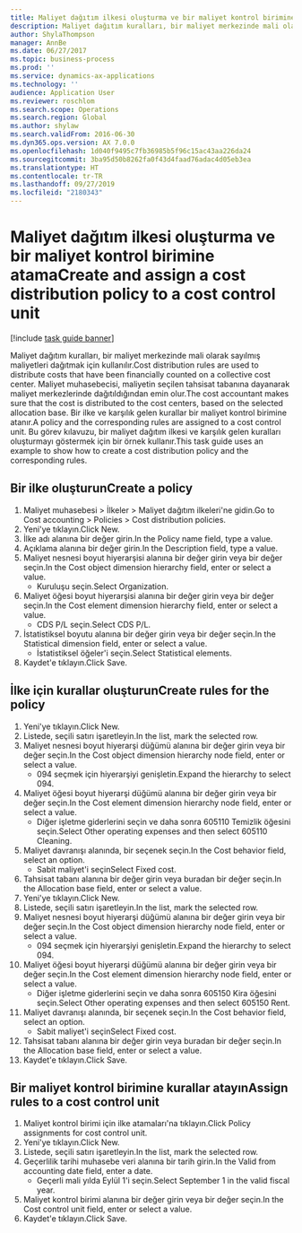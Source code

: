 ```yaml
---
title: Maliyet dağıtım ilkesi oluşturma ve bir maliyet kontrol birimine atama
description: Maliyet dağıtım kuralları, bir maliyet merkezinde mali olarak sayılmış maliyetleri dağıtmak için kullanılır.
author: ShylaThompson
manager: AnnBe
ms.date: 06/27/2017
ms.topic: business-process
ms.prod: ''
ms.service: dynamics-ax-applications
ms.technology: ''
audience: Application User
ms.reviewer: roschlom
ms.search.scope: Operations
ms.search.region: Global
ms.author: shylaw
ms.search.validFrom: 2016-06-30
ms.dyn365.ops.version: AX 7.0.0
ms.openlocfilehash: 1d040f9495c7fb36985b5f96c15ac43aa226da24
ms.sourcegitcommit: 3ba95d50b8262fa0f43d4faad76adac4d05eb3ea
ms.translationtype: HT
ms.contentlocale: tr-TR
ms.lasthandoff: 09/27/2019
ms.locfileid: "2180343"
---
```

# <a name="create-and-assign-a-cost-distribution-policy-to-a-cost-control-unit"></a><span data-ttu-id="199b9-103">Maliyet dağıtım ilkesi oluşturma ve bir maliyet kontrol birimine atama</span><span class="sxs-lookup"><span data-stu-id="199b9-103">Create and assign a cost distribution policy to a cost control unit</span></span>

[!include [task guide banner](../../includes/task-guide-banner.md)]

<span data-ttu-id="199b9-104">Maliyet dağıtım kuralları, bir maliyet merkezinde mali olarak sayılmış maliyetleri dağıtmak için kullanılır.</span><span class="sxs-lookup"><span data-stu-id="199b9-104">Cost distribution rules are used to distribute costs that have been financially counted on a collective cost center.</span></span> <span data-ttu-id="199b9-105">Maliyet muhasebecisi, maliyetin seçilen tahsisat tabanına dayanarak maliyet merkezlerinde dağıtıldığından emin olur.</span><span class="sxs-lookup"><span data-stu-id="199b9-105">The cost accountant makes sure that the cost is distributed to the cost centers, based on the selected allocation base.</span></span> <span data-ttu-id="199b9-106">Bir ilke ve karşılık gelen kurallar bir maliyet kontrol birimine atanır.</span><span class="sxs-lookup"><span data-stu-id="199b9-106">A policy and the corresponding rules are assigned to a cost control unit.</span></span> <span data-ttu-id="199b9-107">Bu görev kılavuzu, bir maliyet dağıtım ilkesi ve karşılık gelen kuralları oluşturmayı göstermek için bir örnek kullanır.</span><span class="sxs-lookup"><span data-stu-id="199b9-107">This task guide uses an example to show how to create a cost distribution policy and the corresponding rules.</span></span>


## <a name="create-a-policy"></a><span data-ttu-id="199b9-108">Bir ilke oluşturun</span><span class="sxs-lookup"><span data-stu-id="199b9-108">Create a policy</span></span>
1. <span data-ttu-id="199b9-109">Maliyet muhasebesi > İlkeler > Maliyet dağıtım ilkeleri'ne gidin.</span><span class="sxs-lookup"><span data-stu-id="199b9-109">Go to Cost accounting > Policies > Cost distribution policies.</span></span>
2. <span data-ttu-id="199b9-110">Yeni'ye tıklayın.</span><span class="sxs-lookup"><span data-stu-id="199b9-110">Click New.</span></span>
3. <span data-ttu-id="199b9-111">İlke adı alanına bir değer girin.</span><span class="sxs-lookup"><span data-stu-id="199b9-111">In the Policy name field, type a value.</span></span>
4. <span data-ttu-id="199b9-112">Açıklama alanına bir değer girin.</span><span class="sxs-lookup"><span data-stu-id="199b9-112">In the Description field, type a value.</span></span>
5. <span data-ttu-id="199b9-113">Maliyet nesnesi boyut hiyerarşisi alanına bir değer girin veya bir değer seçin.</span><span class="sxs-lookup"><span data-stu-id="199b9-113">In the Cost object dimension hierarchy field, enter or select a value.</span></span>
    * <span data-ttu-id="199b9-114">Kuruluşu seçin.</span><span class="sxs-lookup"><span data-stu-id="199b9-114">Select Organization.</span></span>  
6. <span data-ttu-id="199b9-115">Maliyet öğesi boyut hiyerarşisi alanına bir değer girin veya bir değer seçin.</span><span class="sxs-lookup"><span data-stu-id="199b9-115">In the Cost element dimension hierarchy field, enter or select a value.</span></span>
    * <span data-ttu-id="199b9-116">CDS P/L seçin.</span><span class="sxs-lookup"><span data-stu-id="199b9-116">Select CDS P/L.</span></span>  
7. <span data-ttu-id="199b9-117">İstatistiksel boyutu alanına bir değer girin veya bir değer seçin.</span><span class="sxs-lookup"><span data-stu-id="199b9-117">In the Statistical dimension field, enter or select a value.</span></span>
    * <span data-ttu-id="199b9-118">İstatistiksel öğeler'i seçin.</span><span class="sxs-lookup"><span data-stu-id="199b9-118">Select Statistical elements.</span></span>  
8. <span data-ttu-id="199b9-119">Kaydet'e tıklayın.</span><span class="sxs-lookup"><span data-stu-id="199b9-119">Click Save.</span></span>

## <a name="create-rules-for-the-policy"></a><span data-ttu-id="199b9-120">İlke için kurallar oluşturun</span><span class="sxs-lookup"><span data-stu-id="199b9-120">Create rules for the policy</span></span>
1. <span data-ttu-id="199b9-121">Yeni'ye tıklayın.</span><span class="sxs-lookup"><span data-stu-id="199b9-121">Click New.</span></span>
2. <span data-ttu-id="199b9-122">Listede, seçili satırı işaretleyin.</span><span class="sxs-lookup"><span data-stu-id="199b9-122">In the list, mark the selected row.</span></span>
3. <span data-ttu-id="199b9-123">Maliyet nesnesi boyut hiyerarşi düğümü alanına bir değer girin veya bir değer seçin.</span><span class="sxs-lookup"><span data-stu-id="199b9-123">In the Cost object dimension hierarchy node field, enter or select a value.</span></span>
    * <span data-ttu-id="199b9-124">094 seçmek için hiyerarşiyi genişletin.</span><span class="sxs-lookup"><span data-stu-id="199b9-124">Expand the hierarchy to select 094.</span></span>  
4. <span data-ttu-id="199b9-125">Maliyet öğesi boyut hiyerarşi düğümü alanına bir değer girin veya bir değer seçin.</span><span class="sxs-lookup"><span data-stu-id="199b9-125">In the Cost element dimension hierarchy node field, enter or select a value.</span></span>
    * <span data-ttu-id="199b9-126">Diğer işletme giderlerini seçin ve daha sonra 605110 Temizlik öğesini seçin.</span><span class="sxs-lookup"><span data-stu-id="199b9-126">Select Other operating expenses and then select 605110 Cleaning.</span></span>  
5. <span data-ttu-id="199b9-127">Maliyet davranışı alanında, bir seçenek seçin.</span><span class="sxs-lookup"><span data-stu-id="199b9-127">In the Cost behavior field, select an option.</span></span>
    * <span data-ttu-id="199b9-128">Sabit maliyet'i seçin</span><span class="sxs-lookup"><span data-stu-id="199b9-128">Select Fixed cost.</span></span>  
6. <span data-ttu-id="199b9-129">Tahsisat tabanı alanına bir değer girin veya buradan bir değer seçin.</span><span class="sxs-lookup"><span data-stu-id="199b9-129">In the Allocation base field, enter or select a value.</span></span>
7. <span data-ttu-id="199b9-130">Yeni'ye tıklayın.</span><span class="sxs-lookup"><span data-stu-id="199b9-130">Click New.</span></span>
8. <span data-ttu-id="199b9-131">Listede, seçili satırı işaretleyin.</span><span class="sxs-lookup"><span data-stu-id="199b9-131">In the list, mark the selected row.</span></span>
9. <span data-ttu-id="199b9-132">Maliyet nesnesi boyut hiyerarşi düğümü alanına bir değer girin veya bir değer seçin.</span><span class="sxs-lookup"><span data-stu-id="199b9-132">In the Cost object dimension hierarchy node field, enter or select a value.</span></span>
    * <span data-ttu-id="199b9-133">094 seçmek için hiyerarşiyi genişletin.</span><span class="sxs-lookup"><span data-stu-id="199b9-133">Expand the hierarchy to select 094.</span></span>  
10. <span data-ttu-id="199b9-134">Maliyet öğesi boyut hiyerarşi düğümü alanına bir değer girin veya bir değer seçin.</span><span class="sxs-lookup"><span data-stu-id="199b9-134">In the Cost element dimension hierarchy node field, enter or select a value.</span></span>
    * <span data-ttu-id="199b9-135">Diğer işletme giderlerini seçin ve daha sonra 605150 Kira öğesini seçin.</span><span class="sxs-lookup"><span data-stu-id="199b9-135">Select Other operating expenses and then select 605150 Rent.</span></span>  
11. <span data-ttu-id="199b9-136">Maliyet davranışı alanında, bir seçenek seçin.</span><span class="sxs-lookup"><span data-stu-id="199b9-136">In the Cost behavior field, select an option.</span></span>
    * <span data-ttu-id="199b9-137">Sabit maliyet'i seçin</span><span class="sxs-lookup"><span data-stu-id="199b9-137">Select Fixed cost.</span></span>  
12. <span data-ttu-id="199b9-138">Tahsisat tabanı alanına bir değer girin veya buradan bir değer seçin.</span><span class="sxs-lookup"><span data-stu-id="199b9-138">In the Allocation base field, enter or select a value.</span></span>
13. <span data-ttu-id="199b9-139">Kaydet'e tıklayın.</span><span class="sxs-lookup"><span data-stu-id="199b9-139">Click Save.</span></span>

## <a name="assign-rules-to-a-cost-control-unit"></a><span data-ttu-id="199b9-140">Bir maliyet kontrol birimine kurallar atayın</span><span class="sxs-lookup"><span data-stu-id="199b9-140">Assign rules to a cost control unit</span></span>
1. <span data-ttu-id="199b9-141">Maliyet kontrol birimi için ilke atamaları'na tıklayın.</span><span class="sxs-lookup"><span data-stu-id="199b9-141">Click Policy assignments for cost control unit.</span></span>
2. <span data-ttu-id="199b9-142">Yeni'ye tıklayın.</span><span class="sxs-lookup"><span data-stu-id="199b9-142">Click New.</span></span>
3. <span data-ttu-id="199b9-143">Listede, seçili satırı işaretleyin.</span><span class="sxs-lookup"><span data-stu-id="199b9-143">In the list, mark the selected row.</span></span>
4. <span data-ttu-id="199b9-144">Geçerlilik tarihi muhasebe veri alanına bir tarih girin.</span><span class="sxs-lookup"><span data-stu-id="199b9-144">In the Valid from accounting date field, enter a date.</span></span>
    * <span data-ttu-id="199b9-145">Geçerli mali yılda Eylül 1'i seçin.</span><span class="sxs-lookup"><span data-stu-id="199b9-145">Select September 1 in the valid fiscal year.</span></span>  
5. <span data-ttu-id="199b9-146">Maliyet kontrol birimi alanına bir değer girin veya bir değer seçin.</span><span class="sxs-lookup"><span data-stu-id="199b9-146">In the Cost control unit field, enter or select a value.</span></span>
6. <span data-ttu-id="199b9-147">Kaydet'e tıklayın.</span><span class="sxs-lookup"><span data-stu-id="199b9-147">Click Save.</span></span>

